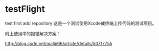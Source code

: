 # testFlight
test first add repository
这是一个测试使用Xcode或终端上传代码的测试项目。

附上使用中的报错解决方案：

http://blog.csdn.net/matiji66/article/details/50717755

